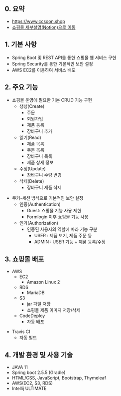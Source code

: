 ## 0. 요약
- https://www.ccsoon.shop
- [쇼핑몰 세부설명(Notion)으로 이동]()

## 1. 기본 사항         
- Spring Boot 및 REST API를 통한 쇼핑몰 웹 서비스 구현
- Spring Security를 통한 기본적인 보안 설정
- AWS EC2를 이용하여 서비스 배포

## 2. 주요 기능 
+ 쇼핑몰 운영에 필요한 기본 CRUD 기능 구현
  - 생성(Create)
    - 주문
    - 회원가입
    - 제품 등록
    - 장바구니 추가
  - 읽기(Read)
      - 제품 목록
      - 주문 목록
      - 장바구니 목록
      - 제품 상세 정보
  - 수정(Update)
      - 장바구니 수량 변경
  - 삭제(Delete)
      - 장바구니 제품 삭제
      
- 쿠키-세션 방식으로 기본적인 보안 설정
  - 인증(Authentication)
      - Guest: 쇼핑몰 기능 사용 제한
      - Formlogin 이후 쇼핑몰 기능 사용
  - 인가(Authorization)
      - 인증된 사용자의 역할에 따라 기능 구분
         + USER : 제품 보기, 제품 주문 등
         + ADMIN : USER 기능 + 제품 등록/수정
        
## 3. 쇼핑몰 배포
- AWS
  + EC2
    - Amazon Linux 2
  + RDS
    - MariaDB
  - S3
    + jar 파일 저장
    + 쇼핑몰 제품 이미지 저장/삭제
  + CodeDeploy
    - 자동 배포

+ Travis CI
  + 자동 빌드   

## 4. 개발 환경 및 사용 기술
- JAVA 11
- Spring boot 2.5.5 (Gradle)
- HTML/CSS, JavaScript, Bootstrap, Thymeleaf
- AWS(EC2, S3, RDS)
- Intellij ULTIMATE

